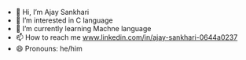 - 👋 Hi, I’m Ajay Sankhari
- 👀 I’m interested in C language
- 🌱 I’m currently learning Machne language
- 📫 How to reach me www.linkedin.com/in/ajay-sankhari-0644a0237
- 😄 Pronouns: he/him


